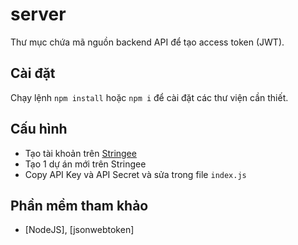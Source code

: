 # server
Thư mục chứa mã nguồn backend API để tạo access token (JWT).

## Cài đặt
Chạy lệnh `npm install` hoặc `npm i` để cài đặt các thư viện cần thiết.

## Cấu hình
- Tạo tài khoản trên [Stringee](https://stringee.com/?utm_source=juno_okyo&utm_medium=github&utm_campaign=stringee-demo)
- Tạo 1 dự án mới trên Stringee
- Copy API Key và API Secret và sửa trong file `index.js`

## Phần mềm tham khảo
- [NodeJS], [jsonwebtoken]
